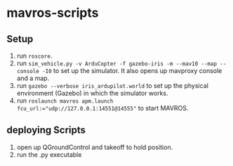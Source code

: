 # mavros-scripts

## Setup
1. run ```roscore```.
2. run ```sim_vehicle.py -v ArduCopter -f gazebo-iris -m --mav10 --map --console -I0``` to set up the simulator. It also opens up mavproxy console and a map.
3. run ```gazebo --verbose iris_ardupilot.world``` to set up the physical environment (Gazebo) in which the simulator works.
4. run ```roslaunch mavros apm.launch fcu_url:="udp://127.0.0.1:14551@14555"``` to start MAVROS.

## deploying Scripts
1. open up QGroundControl and takeoff to hold position. 
2. run the .py executable
